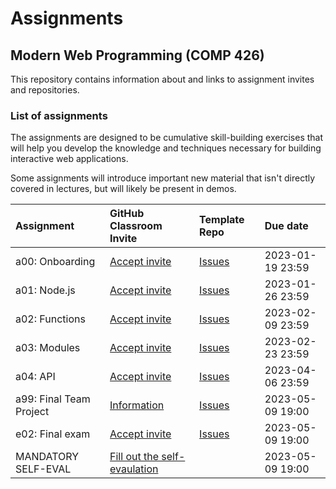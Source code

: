 # Assignments

## Modern Web Programming (COMP 426)

This repository contains information about and links to assignment invites and repositories.

### List of assignments

The assignments are designed to be cumulative skill-building exercises that will help you develop the knowledge and techniques necessary for building interactive web applications.

Some assignments will introduce important new material that isn't directly covered in lectures, but will likely be present in demos.

| **Assignment** | **GitHub Classroom Invite** | **Template Repo** | **Due date** |
|:--- |:--- |:--- |:--- |
| a00: Onboarding | [Accept invite](https://classroom.github.com/a/sJ6op7w2) | [Issues](../../../a00/issues/) | 2023-01-19 23:59 |
| a01: Node.js | [Accept invite](https://classroom.github.com/a/2LxXCDZ2) | [Issues](../../../a01/issues/) | 2023-01-26 23:59 |
| a02: Functions | [Accept invite](https://classroom.github.com/a/wjfhBtVG/) | [Issues](../../../a02/issues/) | 2023-02-09 23:59 |
| a03: Modules | [Accept invite](https://classroom.github.com/a/p57R-IU9) | [Issues](../../../a03/issues/) | 2023-02-23 23:59 |
| a04: API | [Accept invite](https://classroom.github.com/a/-NaU1Ost) | [Issues](../../../a04/issues/) | 2023-04-06 23:59 |
| a99: Final Team Project | [Information](../../../a99/) | [Issues](../../../a99/issues/) | 2023-05-09 19:00 | 
| e02: Final exam | [Accept invite](https://classroom.github.com/a/d83Ec2gW) | [Issues](https://github.com/comp426-2023-spring/e02/issues) | 2023-05-09 19:00 |
| MANDATORY SELF-EVAL | [Fill out the self-evaulation](https://unc.az1.qualtrics.com/jfe/form/SV_cImKRp21KDuVxeC) | | 2023-05-09 19:00 |
